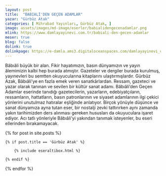 ```yaml
---
layout: post
title:  "BABIALİ'DEN GEÇEN ADAMLAR"
yazar: "Gürbüz Atak"
categories: [ Mihrabad Yayınları, Gürbüz Atak, ]
image: assets/images/md-image/eserler/babialidengecenadamlar.png
mlink: https://www.damlayayinevi.com.tr/babiali-den-gecen-adamlar
meser: true
blog: false
dolink: true
dolinkpage: https://e-damla.ams3.digitaloceanspaces.com/damlayayinevi_ornek_sayfalar/9786058199156/index.html
---
```


Bâbıâli büyük bir alan. Fikir hayatımızın, basın dünyamızın ve yayın âlemimizin kalbi hep burada atmıştır. Gazeteler ve dergiler burada kurulmuş, yayınevleri bu semtten okuyucularına kitaplarını ulaştırmışlardır. Gürbüz Azak, Bâbıâli’ye en fazla emek veren sanatkârlardan. Ressam, gazeteci ve yazar olarak tanınan ve sevilen bir kültür sanat adamı. Bâbıâli’den Geçen Adamlar eserinde tanıdığı gazetecilerin, yazarların, edebiyatçıların, ressamların, hattatların, basın patronlarının ve siyaset adamlarının ilgi çekici yönlerini unutulmaz hatıralar eşliğinde anlatıyor. Birçok yönüyle düşünce ve sanat dünyamıza ayna tutan eser, bir nostalji zevki tattırırken aynı zamanda yakın tarihimizden ders alınması gereken hususları da okuyuculara işaret ediyor. Acı tatlı yönleriyle Bâbıâli’yi yakından tanımak isteyenler, bu eseri ellerinden bırakamayacak.

<div class="row">

{% for post in site.posts %}

    {% if post.title == 'Gürbüz Atak' %}

        {% include eseraltibox.html %}

    {% endif %}

{% endfor %}
</div>